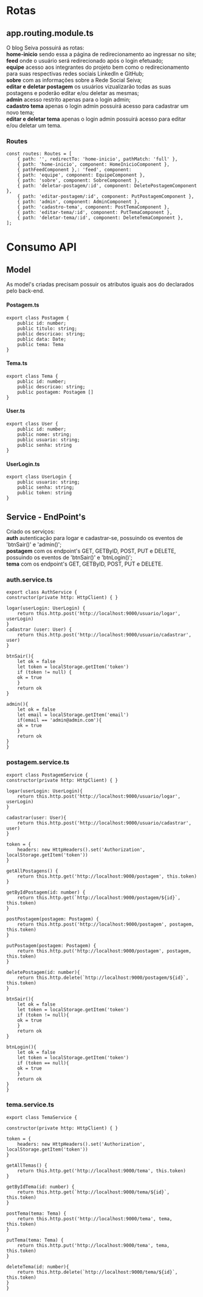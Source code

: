 # Rotas

 ## app.routing.module.ts

O blog Seiva possuirá as rotas:   
**home-inicio** sendo essa a página de redirecionamento ao ingressar no site;   
**feed** onde o usuário será redirecionado após o login efetuado;   
**equipe** acesso aos integrantes do projeto bem como o redirecionamento para suas respectivas redes sociais LinkedIn e GitHub;   
**sobre** com as informações sobre a Rede Social Seiva;   
**editar e deletar postagem** os usuários vizualizarão todas as suas postagens e poderão editar e/ou deletar as mesmas;   
**admin** acesso restrito apenas para o login admin;   
**cadastro tema** apenas o login admin possuirá acesso para cadastrar um novo tema;   
**editar e deletar tema** apenas o login admin possuirá acesso para editar e/ou deletar um tema.

### Routes

    const routes: Routes = [
        { path: '', redirectTo: 'home-inicio', pathMatch: 'full' },
	    { path: 'home-inicio', component: HomeInicioComponent },
        { pathFeedComponent },: 'feed', component: 
        { path: 'equipe', component: EquipeComponent },
        { path: 'sobre', component: SobreComponent },
        { path: 'deletar-postagem/:id', component: DeletePostagemComponent },
        { path: 'editar-postagem/:id', component: PutPostagemComponent },
        { path: 'admin', component: AdminComponent },
        { path: 'cadastro-tema', component: PostTemaComponent },
        { path: 'editar-tema/:id', component: PutTemaComponent },
        { path: 'deletar-tema/:id', component: DeleteTemaComponent },
    ];
   
# Consumo API
## Model
As model's criadas precisam possuir os atributos iguais aos do declarados pelo back-end.
#### Postagem.ts
    export class Postagem {
        public id: number;
        public titulo: string;
        public descricao: string;
        public data: Date;
        public tema: Tema
    }

#### Tema.ts
    export class Tema {
        public id: number;
        public descricao: string;
        public postagem: Postagem []
    }

#### User.ts
    export class User {
        public id: number;
        public nome: string;
        public usuario: string;
        public senha: string
    }

#### UserLogin.ts
    export class UserLogin {
        public usuario: string;
        public senha: string;
        public token: string
    }

## Service - EndPoint's
Criado os serviços:  
**auth** autenticação para logar e cadastrar-se, possuindo os eventos de 'btnSair()' e 'admin()';  
**postagem** com os endpoint's GET, GETByID, POST, PUT e DELETE, possuindo os eventos de 'btnSair()' e 'btnLogin()';  
**tema** com os endpoint's GET, GETByID, POST, PUT e DELETE.

### auth.service.ts 

    export class AuthService {
    constructor(private http: HttpClient) { }

    logar(userLogin: UserLogin) {
        return this.http.post('http://localhost:9000/usuario/logar', userLogin)
    }
    cadastrar (user: User) {
        return this.http.post('http://localhost:9000/usuario/cadastrar', user)
    }

    btnSair(){
        let ok = false
        let token = localStorage.getItem('token')
        if (token != null) {
        ok = true
        }
        return ok
    }

    admin(){
        let ok = false
        let email = localStorage.getItem('email')
        if(email == 'admin@admin.com'){
        ok = true
        }
        return ok
    }
    }

### postagem.service.ts
    export class PostagemService {
    constructor(private http: HttpClient) { }

    logar(userLogin: UserLogin){
        return this.http.post('http://localhost:9000/usuario/logar', userLogin)
    }

    cadastrar(user: User){
        return this.http.post('http://localhost:9000/usuario/cadastrar', user)
    }

    token = {
        headers: new HttpHeaders().set('Authorization', localStorage.getItem('token'))
    }

    getAllPostagens() {
        return this.http.get('http://localhost:9000/postagem', this.token)
    }

    getByIdPostagem(id: number) {
        return this.http.get(`http://localhost:9000/postagem/${id}`, this.token)
    }

    postPostagem(postagem: Postagem) {
        return this.http.post('http://localhost:9000/postagem', postagem, this.token)
    }

    putPostagem(postagem: Postagem) {
        return this.http.put('http://localhost:9000/postagem', postagem, this.token)
    }

    deletePostagem(id: number){
        return this.http.delete(`http://localhost:9000/postagem/${id}`, this.token)
    }

    btnSair(){
        let ok = false
        let token = localStorage.getItem('token')
        if (token != null){
        ok = true
        }
        return ok
    }

    btnLogin(){
        let ok = false
        let token = localStorage.getItem('token')
        if (token == null){
        ok = true
        }
        return ok
    }
    }

### tema.service.ts 
    export class TemaService {

    constructor(private http: HttpClient) { }

    token = {
        headers: new HttpHeaders().set('Authorization', localStorage.getItem('token'))
    }

    getAllTemas() {
        return this.http.get('http://localhost:9000/tema', this.token)
    }

    getByIdTema(id: number) {
        return this.http.get(`http://localhost:9000/tema/${id}`, this.token)
    }

    postTema(tema: Tema) {
        return this.http.post('http://localhost:9000/tema', tema, this.token)
    }

    putTema(tema: Tema) {
        return this.http.put('http://localhost:9000/tema', tema, this.token)
    }

    deleteTema(id: number){
        return this.http.delete(`http://localhost:9000/tema/${id}`, this.token)
    }
    }



